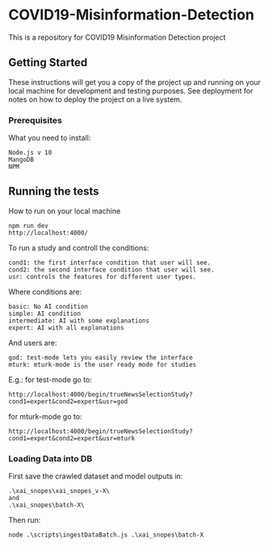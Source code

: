 # COVID19-Misinformation-Detection

This is a repository for COVID19 Misinformation Detection project

## Getting Started

These instructions will get you a copy of the project up and running on your local machine for development and testing purposes. See deployment for notes on how to deploy the project on a live system.

### Prerequisites

What you need to install:

```
Node.js v 10
MangoDB
NPM
```


## Running the tests


How to run on your local machine


```
npm run dev
http://localhost:4000/
```

To run a study and controll the conditions: 

```
cond1: the first interface condition that user will see.
cond2: the second interface condition that user will see. 
usr: controls the features for different user types. 
```

Where conditions are:

```
basic: No AI condition
simple: AI condition
intermediate: AI with some explanations
expert: AI with all explanations 
```

And users are: 

```
god: test-mode lets you easily review the interface 
mturk: mturk-mode is the user ready mode for studies 
```

E.g.: for test-mode go to: 

```
http://localhost:4000/begin/trueNewsSelectionStudy?cond1=expert&cond2=expert&usr=god
```

for mturk-mode go to: 

```
http://localhost:4000/begin/trueNewsSelectionStudy?cond1=expert&cond2=expert&usr=mturk
```

### Loading Data into DB

First save the crawled dataset and model outputs in:

```
.\xai_snopes\xai_snopes_v-X\
and 
.\xai_snopes\batch-X\

```

Then run:

```
node .\scripts\ingestDataBatch.js .\xai_snopes\batch-X
```

